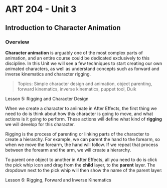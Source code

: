 # **ART 204 - Unit 3**

## Introduction to Character Animation

### **Overview**

**Character animation** is arguably one of the most complex parts of animation, and an entire course could be dedicated exclusively to this discipline. In this Unit we will see a few techniques to start creating our own animated characters, as well as understand concepts such as forward and inverse kinematics and character rigging.

>Topics:
Simple character design and animation, object parenting, forward kinematics, inverse kinematics, puppet tool, Duik


Lesson 5: Rigging and Character Design

When we create a character to aniimate in After Effects, the first thing we need to do is think about how this character is going to move, and what actions is it going to perform. These actions will define what kind of **rigging** we will develop for this character. 
			
Rigging is the process of parenting or linking parts of the character to create a hierarchy. For example, we can parent the hand to the forearm, so when we move the forearm, the hand will follow. If we repeat that process between the forearm and the arm, we will create a hierarchy.

To parent one object to another in After Effects, all you need to do is click the pick whip icon and drag from the **child** layer, to the **parent** layer. The dropdown next to the pick whip will then show the name of the parent layer:



Lesson 6: Rigging, Forward and Inverse Kinematics


